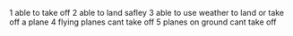 1 able to take off
2 able to land safley
3 able to use weather to land or take off a plane
4 flying planes cant take off
5 planes on ground cant take off
